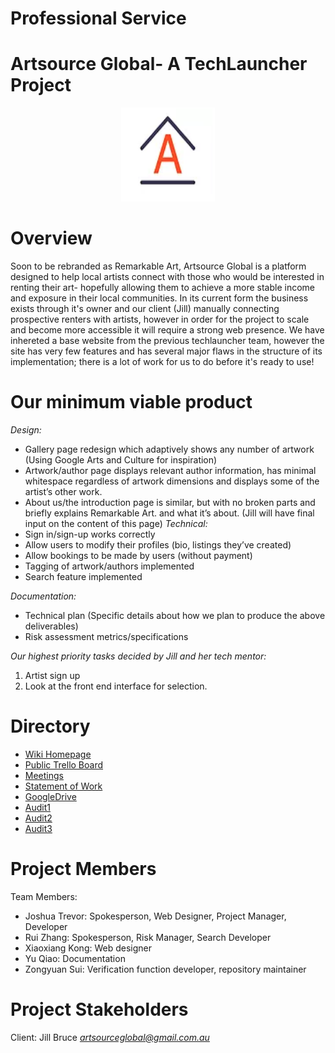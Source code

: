 # Professional Service

# **Artsource Global- A TechLauncher Project**

<div align=center><img width="150" height="150" src="/ASG_logo.png"/></div>

# **Overview**
Soon to be rebranded as Remarkable Art, Artsource Global is a platform designed to help local artists connect with those who would be interested in renting their art- hopefully allowing them to achieve a more stable income and exposure in their local communities. In its current form the business exists through it's owner and our client (Jill) manually connecting prospective renters with artists, however in order for the project to scale and become more accessible it will require a strong web presence. We have inhereted a base website from the previous techlauncher team, however the site has very few features and has several major flaws in the structure of its implementation; there is a lot of work for us to do before it's ready to use!

# **Our minimum viable product**
*Design:*
- Gallery page redesign which adaptively shows any number of artwork (Using Google Arts and Culture for inspiration)
- Artwork/author page displays relevant author information, has minimal whitespace regardless of artwork dimensions and displays some of the artist’s other work.
- About us/the introduction page is similar, but with no broken parts and briefly explains Remarkable Art. and what it’s about. (Jill will have final input on the content of this page)
*Technical:*
- Sign in/sign-up works correctly
- Allow users to modify their profiles (bio, listings they’ve created)
- Allow bookings to be made by users (without payment)
- Tagging of artwork/authors implemented
- Search feature implemented

*Documentation:*
- Technical plan (Specific details about how we plan to produce the above deliverables)
- Risk assessment metrics/specifications 

*Our highest priority tasks decided by Jill and her tech mentor:*
1) Artist sign up
2) Look at the front end interface for selection. 


# **Directory**

* [Wiki Homepage](https://github.com/20-S1-2-C-Professional-Services/Professional-Services-Artsource/wiki)
* [Public Trello Board](https://trello.com/b/SSa7jXPK/artsource)
* [Meetings](https://github.com/20-S1-2-C-Professional-Services/Professional-Services-Artsource/wiki/Meetings)
* [Statement of Work](https://github.com/20-S1-2-C-Professional-Services/Professional-Services-Artsource/wiki/Statement-of-Work)
* [GoogleDrive](https://drive.google.com/drive/folders/1Xfq7Ruo_GspdJjo7WOUox2QbkW-Op9S2)
* [Audit1](https://drive.google.com/drive/folders/1oV2Mhp6lP0EoTuavfZY_qlEK8PDa_ieQ)
* [Audit2](https://drive.google.com/drive/folders/1owdUfHVGZ3We2gf9bCsO31lWry5L-qVJ)
* [Audit3](https://drive.google.com/drive/folders/1074hWQg-ph-ZGHu-_pMedAmiTNZvrGKm)


# **Project Members**

Team Members:
*  Joshua Trevor: Spokesperson, Web Designer, Project Manager, Developer
*  Rui Zhang: Spokesperson, Risk Manager, Search Developer
*  Xiaoxiang Kong: Web designer
*  Yu Qiao: Documentation
*  Zongyuan Sui: Verification function developer, repository maintainer

# **Project Stakeholders**

Client: Jill Bruce *artsourceglobal@gmail.com.au*
